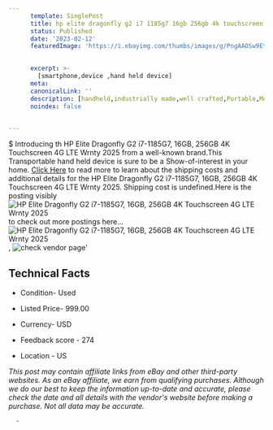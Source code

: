 ```yaml
---
      template: SinglePost
      title: hp elite dragonfly g2 i7 1185g7 16gb 256gb 4k touchscreen 4g lte wrnty 2025
      status: Published
      date: '2023-02-12'
      featuredImage: 'https://i.ebayimg.com/thumbs/images/g/PngAAOSw9Etj0~WG/s-l225.jpg'
       

      excerpt: >-
        [smartphone,device ,hand held device]
      meta:
      canonicalLink: ''
      description: [handheld,industrially made,well crafted,Portable,Mobile,Compact,Convenient,Lightweight,Maneuverable,Man-portable,Miniature,Carriable,Hand-held,Light,Holdable,Transportable,Mobile device,Pocket-sized,On-the-go,Wireless,Cordless,Compact size,Convenient size, smartphone,device ,hand held device]
      noindex: false
      

---
```

$
      Introducing th HP Elite Dragonfly G2 i7-1185G7, 16GB, 256GB 4K Touchscreen 4G LTE Wrnty 2025 from a well-known brand.This Transportable hand held device is sure to be a Show-of-interest in your home. [Click Here](https://www.ebay.com/itm/185772503311?hash=item2b40e7710f%3Ag%3APngAAOSw9Etj0%7EWG&mkevt=1&mkcid=1&mkrid=711-53200-19255-0&campid=%253CePNCampaignId%253E&customid=%253CreferenceId%253E&toolid=10049) to read more to learn about the shipping costs and additional details for the HP Elite Dragonfly G2 i7-1185G7, 16GB, 256GB 4K Touchscreen 4G LTE Wrnty 2025. Shipping cost is undefined.Here is the posting visibly ![HP Elite Dragonfly G2 i7-1185G7, 16GB, 256GB 4K Touchscreen 4G LTE Wrnty 2025](https://i.ebayimg.com/thumbs/images/g/PngAAOSw9Etj0~WG/s-l225.jpg) to check out more postings here... ![HP Elite Dragonfly G2 i7-1185G7, 16GB, 256GB 4K Touchscreen 4G LTE Wrnty 2025](https://i.ebayimg.com/images/g/PngAAOSw9Etj0~WG/s-l1200.jpg), ![check vendor page](https://origin-galleryplus.ebayimg.com/ws/web/185772503311_2_0_1/225x225.jpg,https://origin-galleryplus.ebayimg.com/ws/web/185772503311_3_0_1/225x225.jpg,https://origin-galleryplus.ebayimg.com/ws/web/185772503311_4_0_1/225x225.jpg,https://origin-galleryplus.ebayimg.com/ws/web/185772503311_5_0_1/225x225.jpg,https://origin-galleryplus.ebayimg.com/ws/web/185772503311_6_0_1/225x225.jpg,https://origin-galleryplus.ebayimg.com/ws/web/185772503311_7_0_1/225x225.jpg,https://origin-galleryplus.ebayimg.com/ws/web/185772503311_8_0_1/225x225.jpg,https://origin-galleryplus.ebayimg.com/ws/web/185772503311_9_0_1/225x225.jpg,https://origin-galleryplus.ebayimg.com/ws/web/185772503311_10_0_1/225x225.jpg,https://origin-galleryplus.ebayimg.com/ws/web/185772503311_11_0_1/225x225.jpg)'

      

 ## Technical Facts 



     
      

 - Condition- Used 


      

 - Listed Price- 999.00 


      

 - Currency- USD 


      

 - Feedback score - 274 


      

 - Location - US 


      
      

 *_This post may contain affiliate links from eBay and other third-party websites. As an eBay affiliate, we earn from qualifying purchases. Although we do our best to keep the information up-to-date and accurate, please check the date and all details with the vendor's website before making a purchase. Not all data may be accurate._*




      -
